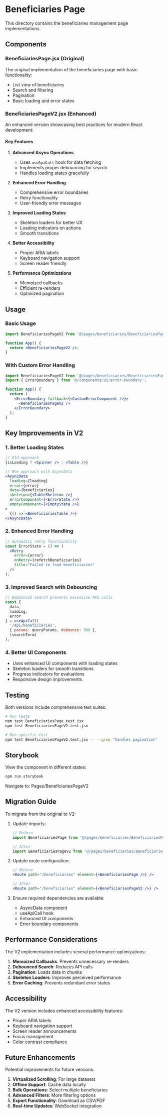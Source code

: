 # Beneficiaries Page

This directory contains the beneficiaries management page implementations.

## Components

### BeneficiariesPage.jsx (Original)
The original implementation of the beneficiaries page with basic functionality:
- List view of beneficiaries
- Search and filtering
- Pagination
- Basic loading and error states

### BeneficiariesPageV2.jsx (Enhanced)
An enhanced version showcasing best practices for modern React development:

#### Key Features
1. **Advanced Async Operations**
   - Uses `useApiCall` hook for data fetching
   - Implements proper debouncing for search
   - Handles loading states gracefully

2. **Enhanced Error Handling**
   - Comprehensive error boundaries
   - Retry functionality
   - User-friendly error messages

3. **Improved Loading States**
   - Skeleton loaders for better UX
   - Loading indicators on actions
   - Smooth transitions

4. **Better Accessibility**
   - Proper ARIA labels
   - Keyboard navigation support
   - Screen reader friendly

5. **Performance Optimizations**
   - Memoized callbacks
   - Efficient re-renders
   - Optimized pagination

## Usage

### Basic Usage
```jsx
import BeneficiariesPageV2 from '@/pages/beneficiaries/BeneficiariesPageV2';

function App() {
  return <BeneficiariesPageV2 />;
}
```

### With Custom Error Handling
```jsx
import BeneficiariesPageV2 from '@/pages/beneficiaries/BeneficiariesPageV2';
import { ErrorBoundary } from '@/components/ui/error-boundary';

function App() {
  return (
    <ErrorBoundary fallback={<CustomErrorComponent />}>
      <BeneficiariesPageV2 />
    </ErrorBoundary>
  );
}
```

## Key Improvements in V2

### 1. Better Loading States
```jsx
// Old approach
{isLoading ? <Spinner /> : <Table />}

// New approach with AsyncData
<AsyncData
  loading={loading}
  error={error}
  data={beneficiaries}
  skeleton={<TableSkeleton />}
  errorComponent={<ErrorState />}
  emptyComponent={<EmptyState />}
>
  {() => <BeneficiariesTable />}
</AsyncData>
```

### 2. Enhanced Error Handling
```jsx
// Automatic retry functionality
const ErrorState = () => (
  <Retry 
    error={error}
    onRetry={refetchBeneficiaries}
    title="Failed to load beneficiaries"
  />
);
```

### 3. Improved Search with Debouncing
```jsx
// Debounced search prevents excessive API calls
const {
  data,
  loading,
  error
} = useApiCall(
  '/api/beneficiaries',
  { params: queryParams, debounce: 300 },
  [searchTerm]
);
```

### 4. Better UI Components
- Uses enhanced UI components with loading states
- Skeleton loaders for smooth transitions
- Progress indicators for evaluations
- Responsive design improvements

## Testing

Both versions include comprehensive test suites:

```bash
# Run tests
npm test BeneficiariesPage.test.jsx
npm test BeneficiariesPageV2.test.jsx

# Run specific test
npm test BeneficiariesPageV2.test.jsx -- --grep "handles pagination"
```

## Storybook

View the component in different states:

```bash
npm run storybook
```

Navigate to: Pages/BeneficiariesPageV2

## Migration Guide

To migrate from the original to V2:

1. Update imports:
   ```jsx
   // Before
   import BeneficiariesPage from '@/pages/beneficiaries/BeneficiariesPage';
   
   // After
   import BeneficiariesPageV2 from '@/pages/beneficiaries/BeneficiariesPageV2';
   ```

2. Update route configuration:
   ```jsx
   // Before
   <Route path="/beneficiaries" element={<BeneficiariesPage />} />
   
   // After
   <Route path="/beneficiaries" element={<BeneficiariesPageV2 />} />
   ```

3. Ensure required dependencies are available:
   - AsyncData component
   - useApiCall hook
   - Enhanced UI components
   - Error boundary components

## Performance Considerations

The V2 implementation includes several performance optimizations:

1. **Memoized Callbacks**: Prevents unnecessary re-renders
2. **Debounced Search**: Reduces API calls
3. **Pagination**: Loads data in chunks
4. **Skeleton Loaders**: Improves perceived performance
5. **Error Caching**: Prevents redundant error states

## Accessibility

The V2 version includes enhanced accessibility features:

- Proper ARIA labels
- Keyboard navigation support
- Screen reader announcements
- Focus management
- Color contrast compliance

## Future Enhancements

Potential improvements for future versions:

1. **Virtualized Scrolling**: For large datasets
2. **Offline Support**: Cache data locally
3. **Bulk Operations**: Select multiple beneficiaries
4. **Advanced Filters**: More filtering options
5. **Export Functionality**: Download as CSV/PDF
6. **Real-time Updates**: WebSocket integration